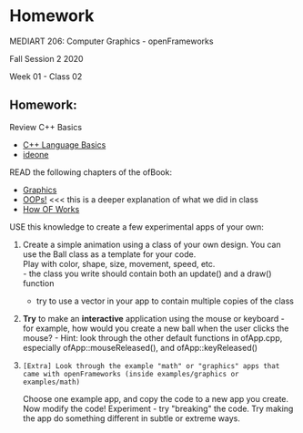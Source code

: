 # Homework

MEDIART 206: Computer Graphics - openFrameworks
	
Fall Session 2 2020	 

Week 01 - Class 02

## Homework:

Review C++ Basics
- [C++ Language Basics](https://openframeworks.cc/ofBook/chapters/cplusplus_basics.html) 
- [ideone](https://ideone.com)

READ the following chapters of the ofBook:

 - [Graphics](http://openframeworks.cc/ofBook/chapters/intro_to_graphics.html)
 - [OOPs!](http://openframeworks.cc/ofBook/chapters/OOPs!.html) <<< this is a deeper explanation of what we did in class
 - [How OF Works](http://openframeworks.cc/ofBook/chapters/how_of_works.html)

USE this knowledge to create a few experimental apps of your own:

1.    Create a simple animation using a class of your own design.  You can use the Ball class as a template for your code.  
    Play with color, shape, size, movement, speed, etc.  
          - the class you write should contain both an update() and a draw() function  
        - try to use a vector in your app to contain multiple copies of the class  

2.    **Try** to make an **interactive** application using the mouse or keyboard
    - for example, how would you create a new ball when the user clicks the mouse?
    - Hint: look through the other default functions in ofApp.cpp, especially ofApp::mouseReleased(), and ofApp::keyReleased()

3.     [Extra] Look through the example "math" or "graphics" apps that came with openFrameworks (inside examples/graphics or examples/math)  
    Choose one example app, and copy the code to a new app you create.  Now modify the code!  Experiment - try "breaking" the code.  Try making the app do something different in subtle or extreme ways.
